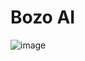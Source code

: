 # Bozo AI
![image](https://github.com/beranidigital/architect/assets/77704356/ba42eaad-9e71-42a1-bb0d-6ca453428eb5)
